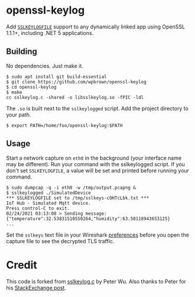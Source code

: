 # openssl-keylog

Add [`SSLKEYLOGFILE`](https://developer.mozilla.org/en-US/docs/Mozilla/Projects/NSS/Key_Log_Format) support to any dynamically linked app using OpenSSL 1.1.1+, including .NET 5 applications.

## Building

No dependencies. Just make it.

```shell
$ sudo apt install git build-essential
$ git clone https://github.com/wpbrown/openssl-keylog
$ cd openssl-keylog
$ make
cc sslkeylog.c -shared -o libsslkeylog.so -fPIC -ldl
```

The `.so` is built next to the `sslkeylogged` script. Add the project directory to your path.

```shell
$ export PATH=/home/foo/openssl-keylog:$PATH
```


## Usage 

Start a network capture on `eth0` in the background (your interface name may be different). Run your command with the sslkeylogged script. If you don't set `SSLKEYLOGFILE`, a value will be set and printed before running your command.

```shell
$ sudo dumpcap -q -i eth0 -w /tmp/output.pcapng &
$ sslkeylogged ./SimulatedDevice
*** SSLKEYLOGFILE set to /tmp/sslkeys-cOHTcLbk.txt ***
IoT Hub - Simulated Mqtt device.
Press control-C to exit.
02/24/2021 03:13:08 > Sending message: {"temperature":32.53831510550264,"humidity":63.50118943653125}
...
```

Set the `sslkeys` text file in your Wireshark [preferences](https://wiki.wireshark.org/TLS) before you open the capture file to see the decrypted TLS traffic.

# Credit 

This code is forked from [sslkeylog.c](https://git.lekensteyn.nl/peter/wireshark-notes/tree/src/sslkeylog.c) by Peter Wu. Also thanks to Peter for his [StackExchange post](https://security.stackexchange.com/a/80174).
